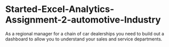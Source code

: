 # Started-Excel-Analytics-Assignment-2-automotive-Industry
As a regional manager for a chain of car dealerships you need to build out a dashboard to allow you to understand your sales and service departments.

